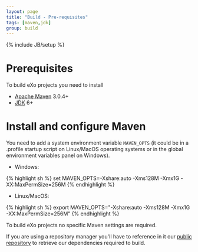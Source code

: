 ```yaml
---
layout: page
title: "Build - Pre-requisites"
tags: [maven,jdk]
group: build
---
```

{% include JB/setup %}

# Prerequisites

To build eXo projects you need to install

* [Apache Maven](http://maven.apache.org) 3.0.4+
* [JDK](http://www.oracle.com/technetwork/java/javase/downloads/index.html) 6+

# Install and configure Maven

You need to add a system environment variable `MAVEN_OPTS` (it could be in a .profile startup script on Linux/MacOS operating systems or in the global environment variables panel on Windows).

* Windows:

{% highlight sh %}
set MAVEN_OPTS=-Xshare:auto -Xms128M -Xmx1G -XX:MaxPermSize=256M
{% endhighlight %}

* Linux/MacOS:

{% highlight sh %}
export MAVEN_OPTS="-Xshare:auto -Xms128M -Xmx1G -XX:MaxPermSize=256M"
{% endhighlight %}

To build eXo projects no specific Maven settings are required.

If you are using a repository manager you'll have to reference in it our [public repository](http://repository.exoplatform.org/public) to retrieve our dependencies required to build.

